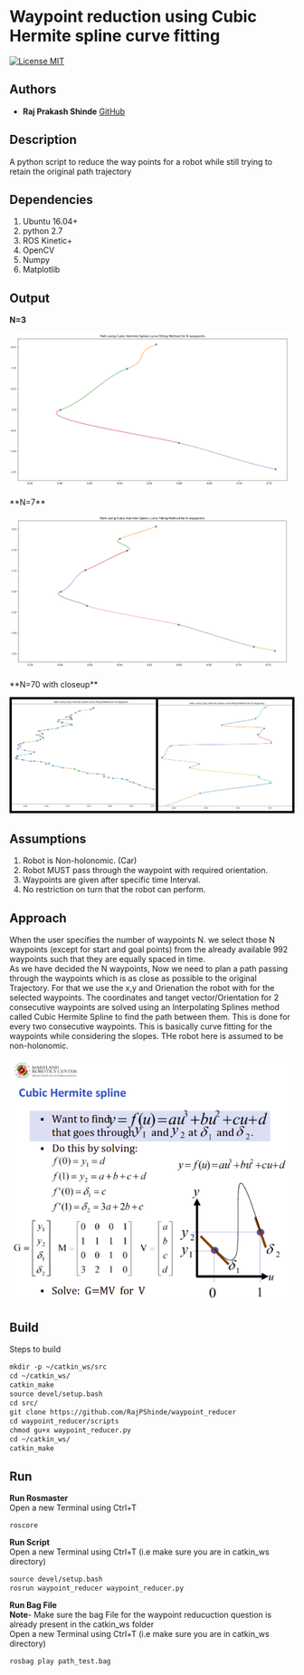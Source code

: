 # Waypoint reduction using Cubic Hermite spline curve fitting
[![License MIT](https://img.shields.io/badge/License-MIT-brightgreen.svg)](https://github.com/RajPShinde/waypoint_reducer/blob/master/LICENSE)

## Authors
* **Raj Prakash Shinde** [GitHub](https://github.com/RajPShinde)

## Description
A python script to reduce the way points for a robot while still trying to retain the original path trajectory

## Dependencies
1. Ubuntu 16.04+
2. python 2.7
3. ROS Kinetic+
4. OpenCV 
5. Numpy
6. Matplotlib

## Output
**N=3**
<p align="center"><img src="/output/3.png"/></p>
**N=7**
<p align="center"><img src="/output/7.png"/></p>
**N=70 with closeup**
<p align="center"><img src="/output/70n.png"/></p>

## Assumptions
1. Robot is Non-holonomic. (Car)
2. Robot MUST pass through the waypoint with required orientation.
3. Waypoints are given after specific time Interval.
4. No restriction on turn that the robot can perform.

## Approach
When the user specifies the number of waypoints N. we select those N waypoints (except for start and goal points) from the already available 992 waypoints such that they are equally spaced in time.
<br>As we have decided the N waypoints, Now we need to plan a path passing through the waypoints which is as close as possible to the original Trajectory. For that we use the x,y and Orienation the robot with for the selected waypoints. The coordinates and tanget vector/Orientation for 2 consecutive waypoints are solved using an Interpolating Splines method called Cubic Hermite Spline to find the path between them. This is done for every two consecutive waypoints. This is basically curve fitting for the waypoints while considering the slopes. THe robot here is assumed to be non-holonomic.
<p align="center"><img src="hermite.png"/></p>

## Build
Steps to build
```
mkdir -p ~/catkin_ws/src
cd ~/catkin_ws/
catkin_make
source devel/setup.bash
cd src/
git clone https://github.com/RajPShinde/waypoint_reducer
cd waypoint_reducer/scripts
chmod gu+x waypoint_reducer.py
cd ~/catkin_ws/
catkin_make
```
## Run
**Run Rosmaster**
<br> Open a new Terminal using Ctrl+T
```
roscore
```

**Run Script**
<br> Open a new Terminal using Ctrl+T (i.e make sure you are in catkin_ws directory)
```
source devel/setup.bash
rosrun waypoint_reducer waypoint_reducer.py
```

**Run Bag File**
<br>**Note**- Make sure the bag File for the waypoint reducuction question is already present in the catkin_ws folder
<br> Open a new Terminal using Ctrl+T (i.e make sure you are in catkin_ws directory)
```
rosbag play path_test.bag
```